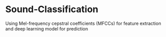 # Sound-Classification
Using Mel-frequency cepstral coefficients (MFCCs) for feature extraction and deep learning model for prediction
